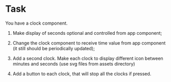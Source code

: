 # Task

You have a clock component.

1. Make display of seconds optional and controlled from app component;

2. Change the clock component to receive time value from app component (it still should be periodically updated);

3. Add a second clock.
   Make each clock to display different icon between minutes and seconds (use svg files from assets directory)

4. Add a button to each clock, that will stop all the clocks if pressed.
